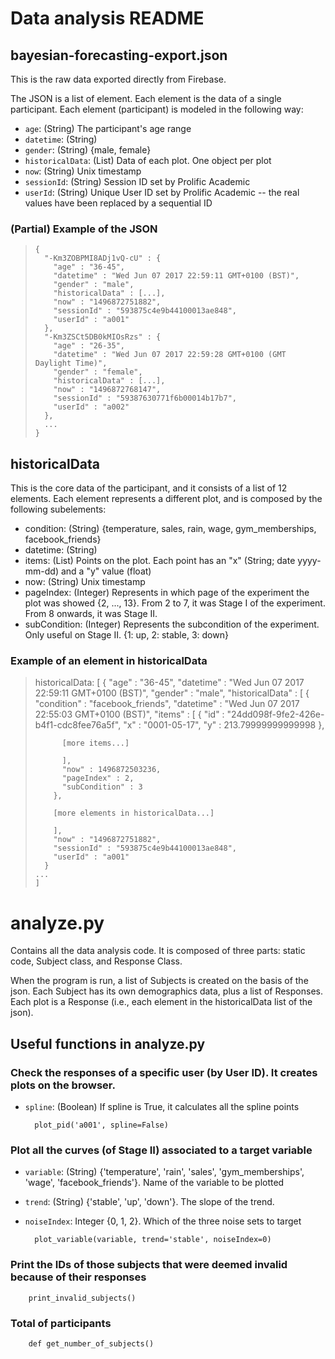 # Data analysis README

## bayesian-forecasting-export.json

This is the raw data exported directly from Firebase.

The JSON is a list of element. Each element is the data of a single participant.
Each element (participant) is modeled in the following way:

- `age`: (String) The participant's age range
- `datetime`: (String)
- `gender`: (String) {male, female}
- `historicalData`: (List) Data of each plot. One object per plot
- `now`: (String) Unix timestamp
- `sessionId`: (String) Session ID set by Prolific Academic
- `userId`: (String) Unique User ID set by Prolific Academic -- the real values have been replaced by a sequential ID

### (Partial) Example of the JSON

<blockquote>

    {
      "-Km3ZOBPMI8ADj1vQ-cU" : {
        "age" : "36-45",
        "datetime" : "Wed Jun 07 2017 22:59:11 GMT+0100 (BST)",
        "gender" : "male",
        "historicalData" : [...],
        "now" : "1496872751882",
        "sessionId" : "593875c4e9b44100013ae848",
        "userId" : "a001"
      },
      "-Km3ZSCt5DB0kMIOsRzs" : {
        "age" : "26-35",
        "datetime" : "Wed Jun 07 2017 22:59:28 GMT+0100 (GMT Daylight Time)",
        "gender" : "female",
        "historicalData" : [...],
        "now" : "1496872768147",
        "sessionId" : "59387630771f6b00014b17b7",
        "userId" : "a002"
      },
      ...
    }

</blockquote>


## historicalData

This is the core data of the participant, and it consists of a list of 12 elements.
Each element represents a different plot, and is composed by the following subelements:

- condition: (String) {temperature, sales, rain, wage, gym_memberships, facebook_friends}
- datetime: (String)
- items: (List) Points on the plot. Each point has an "x" (String; date yyyy-mm-dd) and a "y" value (float)
- now: (String) Unix timestamp
- pageIndex: (Integer) Represents in which page of the experiment the plot was showed {2, ..., 13}. From 2 to 7, it was Stage I of the experiment. From 8 onwards, it was Stage II.
- subCondition: (Integer) Represents the subcondition of the experiment. Only useful on Stage II. {1: up, 2: stable, 3: down}

### Example of an element in historicalData

<blockquote>
    historicalData: [
      {
        "age" : "36-45",
        "datetime" : "Wed Jun 07 2017 22:59:11 GMT+0100 (BST)",
        "gender" : "male",
        "historicalData" : [ {
          "condition" : "facebook_friends",
          "datetime" : "Wed Jun 07 2017 22:55:03 GMT+0100 (BST)",
          "items" : [ {
            "id" : "24dd098f-9fe2-426e-b4f1-cdc8fee76a5f",
            "x" : "0001-05-17",
            "y" : 213.79999999999998
          },

          [more items...]

          ],
          "now" : 1496872503236,
          "pageIndex" : 2,
          "subCondition" : 3
        },

        [more elements in historicalData...]

        ],
        "now" : "1496872751882",
        "sessionId" : "593875c4e9b44100013ae848",
        "userId" : "a001"
      }
    ...
    ]

</blockquote>

# analyze.py

Contains all the data analysis code. It is composed of three parts: static code,
Subject class, and Response Class.

When the program is run, a list of Subjects is created on the basis of the json.
Each Subject has its own demographics data, plus a list of Responses. Each plot
is a Response (i.e., each element in the historicalData list of the json).

## Useful functions in analyze.py

### Check the responses of a specific user (by User ID). It creates plots on the browser.

- `spline`: (Boolean) If spline is True, it calculates all the spline points

        plot_pid('a001', spline=False)

### Plot all the curves (of Stage II) associated to a target variable

- `variable`: (String) {'temperature', 'rain', 'sales', 'gym_memberships', 'wage', 'facebook_friends'}. Name of the variable to be plotted
- `trend`: (String) {'stable', 'up', 'down'}. The slope of the trend.
- `noiseIndex`: Integer {0, 1, 2}. Which of the three noise sets to target

        plot_variable(variable, trend='stable', noiseIndex=0)


### Print the IDs of those subjects that were deemed invalid because of their responses

        print_invalid_subjects()

### Total of participants

        def get_number_of_subjects()
